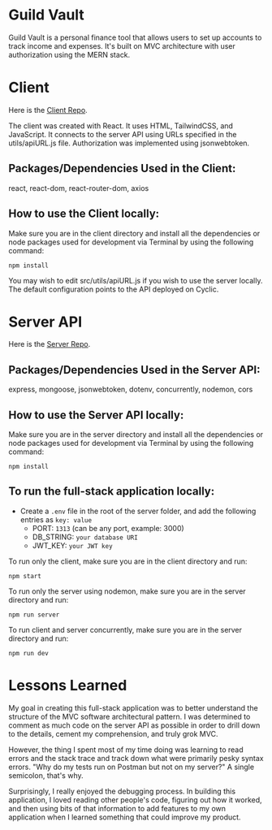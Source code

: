 # Guild Vault

Guild Vault is a personal finance tool that allows users to set up accounts to track income and expenses. It's built on MVC architecture with user authorization using the MERN stack.

# Client

Here is the [Client Repo](https://github.com/stacylear/guildvault-client).

The client was created with React. It uses HTML, TailwindCSS, and JavaScript. It connects to the server API using URLs specified in the utils/apiURL.js file. Authorization was implemented using jsonwebtoken. 

## Packages/Dependencies Used in the Client:

react, react-dom, react-router-dom, axios

## How to use the Client locally:

Make sure you are in the client directory and install all the dependencies or node packages used for development via Terminal by using the following command:

`npm install` 

You may wish to edit src/utils/apiURL.js if you wish to use the server locally. The default configuration points to the API deployed on Cyclic.

# Server API

Here is the [Server Repo](https://github.com/stacylear/guildvault-server-api).

## Packages/Dependencies Used in the Server API:

express, mongoose, jsonwebtoken, dotenv, concurrently, nodemon, cors

## How to use the Server API locally:

Make sure you are in the server directory and install all the dependencies or node packages used for development via Terminal by using the following command:

`npm install` 

## To run the full-stack application locally:

- Create a `.env` file in the root of the server folder, and add the following entries as `key: value` 
  - PORT: `1313` (can be any port, example: 3000) 
  - DB_STRING: `your database URI` 
  - JWT_KEY: `your JWT key`

To run only the client, make sure you are in the client directory and run:

`npm start`

To run only the server using nodemon, make sure you are in the server directory and run:

`npm run server`

To run client and server concurrently, make sure you are in the server directory and run:

`npm run dev`

# Lessons Learned

My goal in creating this full-stack application was to better understand the structure of the MVC software architectural pattern. I was determined to comment as much code on the server API as possible in order to drill down to the details, cement my comprehension, and truly grok MVC.

However, the thing I spent most of my time doing was learning to read errors and the stack trace and track down what were primarily pesky syntax errors. "Why do my tests run on Postman but not on my server?" A single semicolon, that's why. 

Surprisingly, I really enjoyed the debugging process. In building this application, I loved reading other people's code, figuring out how it worked, and then using bits of that information to add features to my own application when I learned something that could improve my product.

